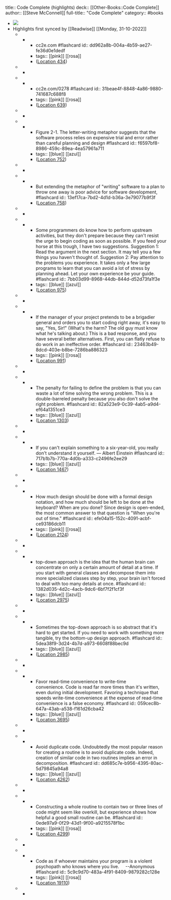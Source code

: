 title:: Code Complete (highlights)
deck:: [[Other-Books::Code Complete]]
author:: [[Steve McConnell]]
full-title:: "Code Complete"
category:: #books

- ![](https://images-na.ssl-images-amazon.com/images/I/51MEZDyKvZL._SL200_.jpg)
- Highlights first synced by [[Readwise]] [[Monday, 31-10-2022]]
	- -
		- cc2e.com #flashcard
		  id:: dd962a8b-004a-4b59-ae27-fe36d0e1dedf
		- tags:: [[pink]] [[rosa]]
		- ([Location 434](https://readwise.io/to_kindle?action=open&asin=B00JDMPOSY&location=434))
	- -
	- -
		- cc2e.com/0278 #flashcard
		  id:: 31beae4f-8848-4a86-9880-741687c688f8
		- tags:: [[pink]] [[rosa]]
		- ([Location 639](https://readwise.io/to_kindle?action=open&asin=B00JDMPOSY&location=639))
	- -
	- -
		- Figure 2-1. The letter-writing metaphor suggests that the software process relies on expensive trial and error rather than careful planning and design #flashcard
		  id:: f6597bf8-8986-459c-89ea-4ea57961a711
		- tags:: [[blue]] [[azul]]
		- ([Location 752](https://readwise.io/to_kindle?action=open&asin=B00JDMPOSY&location=752))
	- -
	- -
		- But extending the metaphor of "writing" software to a plan to throw one away is poor advice for software development, #flashcard
		  id:: 13ef17ca-7bd2-4d1d-b36a-3e79077b9f3f
		- ([Location 758](https://readwise.io/to_kindle?action=open&asin=B00JDMPOSY&location=758))
	- -
	- -
		- Some programmers do know how to perform upstream activities, but they don't prepare because they can't resist the urge to begin coding as soon as possible. If you feed your horse at this trough, I have two suggestions. Suggestion 1: Read the argument in the next section. It may tell you a few things you haven't thought of. Suggestion 2: Pay attention to the problems you experience. It takes only a few large programs to learn that you can avoid a lot of stress by planning ahead. Let your own experience be your guide. #flashcard
		  id:: 7bb03d99-8968-44db-844d-d52d73fa1f3e
		- tags:: [[blue]] [[azul]]
		- ([Location 975](https://readwise.io/to_kindle?action=open&asin=B00JDMPOSY&location=975))
	- -
	- -
		- If the manager of your project pretends to be a brigadier general and orders you to start coding right away, it's easy to say, "Yes, Sir!" (What's the harm? The old guy must know what he's talking about.) This is a bad response, and you have several better alternatives. First, you can flatly refuse to do work in an ineffective order. #flashcard
		  id:: 23463b49-8dcd-403e-b8be-7286ba886323
		- tags:: [[pink]] [[rosa]]
		- ([Location 991](https://readwise.io/to_kindle?action=open&asin=B00JDMPOSY&location=991))
	- -
	- -
		- The penalty for failing to define the problem is that you can waste a lot of time solving the wrong problem. This is a double-barreled penalty because you also don't solve the right problem. #flashcard
		  id:: 82a523e9-0c39-4ab5-a9d4-ef64a1351ce3
		- tags:: [[blue]] [[azul]]
		- ([Location 1303](https://readwise.io/to_kindle?action=open&asin=B00JDMPOSY&location=1303))
	- -
	- -
		- If you can't explain something to a six-year-old, you really don't understand it yourself. — Albert Einstein #flashcard
		  id:: 717b1b7b-770a-4d0b-a333-c2496fe2ee29
		- tags:: [[blue]] [[azul]]
		- ([Location 1467](https://readwise.io/to_kindle?action=open&asin=B00JDMPOSY&location=1467))
	- -
	- -
		- How much design should be done with a formal design notation, and how much should be left to be done at the keyboard? When are you done? Since design is open-ended, the most common answer to that question is "When you're out of time." #flashcard
		  id:: efe04a15-152c-4091-acbf-ce93186dcb11
		- tags:: [[pink]] [[rosa]]
		- ([Location 2124](https://readwise.io/to_kindle?action=open&asin=B00JDMPOSY&location=2124))
	- -
	- -
		- top-down approach is the idea that the human brain can concentrate on only a certain amount of detail at a time. If you start with general classes and decompose them into more specialized classes step by step, your brain isn't forced to deal with too many details at once. #flashcard
		  id:: 1382d035-4d2c-4acb-9dc6-6bf7f2f1cf3f
		- tags:: [[blue]] [[azul]]
		- ([Location 2975](https://readwise.io/to_kindle?action=open&asin=B00JDMPOSY&location=2975))
	- -
	- -
		- Sometimes the top-down approach is so abstract that it's hard to get started. If you need to work with something more tangible, try the bottom-up design approach. #flashcard
		  id:: 5dea38f9-3d24-4b7d-a973-6608f88bec9d
		- tags:: [[blue]] [[azul]]
		- ([Location 2985](https://readwise.io/to_kindle?action=open&asin=B00JDMPOSY&location=2985))
	- -
	- -
		- Favor read-time convenience to write-time convenience. Code is read far more times than it's written, even during initial development. Favoring a technique that speeds write-time convenience at the expense of read-time convenience is a false economy. #flashcard
		  id:: 059cec8b-647a-43ab-a538-f161d26cba42
		- tags:: [[blue]] [[azul]]
		- ([Location 3695](https://readwise.io/to_kindle?action=open&asin=B00JDMPOSY&location=3695))
	- -
	- -
		- Avoid duplicate code. Undoubtedly the most popular reason for creating a routine is to avoid duplicate code. Indeed, creation of similar code in two routines implies an error in decomposition. #flashcard
		  id:: dd685c7e-b956-4395-80ac-5d79845a94a8
		- tags:: [[blue]] [[azul]]
		- ([Location 4262](https://readwise.io/to_kindle?action=open&asin=B00JDMPOSY&location=4262))
	- -
	- -
		- Constructing a whole routine to contain two or three lines of code might seem like overkill, but experience shows how helpful a good small routine can be. #flashcard
		  id:: 0ede97a9-0f29-43d1-9f00-a9215578f1bc
		- tags:: [[pink]] [[rosa]]
		- ([Location 4299](https://readwise.io/to_kindle?action=open&asin=B00JDMPOSY&location=4299))
	- -
	- -
		- Code as if whoever maintains your program is a violent psychopath who knows where you live.     --Anonymous #flashcard
		  id:: 5c9c9d70-483a-4f91-8409-9879282c128e
		- tags:: [[pink]] [[rosa]]
		- ([Location 19110](https://readwise.io/to_kindle?action=open&asin=B00JDMPOSY&location=19110))
	- -